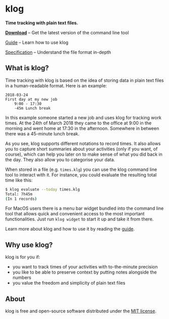 # klog

**Time tracking with plain text files.**

[**Download**](https://www.github.com/jotaen/klog/releases) – Get the latest version of the command line tool

[Guide](docs/Guide.md) – Learn how to use klog

[Specification](docs/Specification.md) – Understand the file format in-depth

## What is klog?

Time tracking with klog is based on the idea of storing data in
plain text files in a human-readable format. Here is an example:

```klg
2018-03-24
First day at my new job
	9:00 - 17:30
	-45m Lunch break
```

In this example someone started a new job and uses klog for tracking
work times. At the 24th of March 2018 they came to the office at 9:00
in the morning and went home at 17:30 in the afternoon. Somewhere in
between there was a 45-minute lunch break.

As you see, klog supports different notations to record times. It also
allows you to capture short summaries about your activities (only if you
want, of course), which can help you later on to make sense of what
you did back in the day. They also allow you to categorise your data.

When stored in a file (e.g. `times.klg`) you can use the klog command
line tool to interact with it. For instance, you could evaluate the
resulting total time like this:

```bash
$ klog evaluate --today times.klg
Total: 7h45m
(In 1 records)
```

For MacOS users there is a menu bar widget bundled into the command line tool
that allows quick and convenient access to the most important functionalities.
Just run `klog widget` to start it up and take it from there.

Learn more about klog and how to use it by reading the [guide](docs/Guide.md).

## Why use klog?

klog is for you if:

- you want to track times of your activities with to-the-minute precision
- you like to be able to preserve context by putting notes alongside the
  numbers
- you value the freedom and simplicity of plain text files

## About

klog is free and open-source software distributed under the [MIT license](LICENSE.txt).
